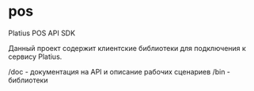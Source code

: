 # pos
Platius POS API SDK

Данный проект содержит клиентские библиотеки для подключения к сервису Platius.

/doc - документация на API и описание рабочих сценариев
/bin - библиотеки
